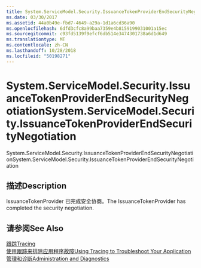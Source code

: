 ```yaml
---
title: System.ServiceModel.Security.IssuanceTokenProviderEndSecurityNegotiation
ms.date: 03/30/2017
ms.assetid: 44a0b49e-fbd7-4649-a29a-1d1a6cd36a90
ms.openlocfilehash: 6dfd3cfc8a99baa7359e4b8159199031001a15ec
ms.sourcegitcommit: c93fd5139f9efcf6db514e3474301738a6d1d649
ms.translationtype: MT
ms.contentlocale: zh-CN
ms.lasthandoff: 10/28/2018
ms.locfileid: "50198271"
---
```

# <a name="systemservicemodelsecurityissuancetokenproviderendsecuritynegotiation"></a><span data-ttu-id="f03b8-102">System.ServiceModel.Security.IssuanceTokenProviderEndSecurityNegotiation</span><span class="sxs-lookup"><span data-stu-id="f03b8-102">System.ServiceModel.Security.IssuanceTokenProviderEndSecurityNegotiation</span></span>
<span data-ttu-id="f03b8-103">System.ServiceModel.Security.IssuanceTokenProviderEndSecurityNegotiation</span><span class="sxs-lookup"><span data-stu-id="f03b8-103">System.ServiceModel.Security.IssuanceTokenProviderEndSecurityNegotiation</span></span>  
  
## <a name="description"></a><span data-ttu-id="f03b8-104">描述</span><span class="sxs-lookup"><span data-stu-id="f03b8-104">Description</span></span>  
 <span data-ttu-id="f03b8-105">IssuanceTokenProvider 已完成安全协商。</span><span class="sxs-lookup"><span data-stu-id="f03b8-105">The IssuanceTokenProvider has completed the security negotiation.</span></span>  
  
## <a name="see-also"></a><span data-ttu-id="f03b8-106">请参阅</span><span class="sxs-lookup"><span data-stu-id="f03b8-106">See Also</span></span>  
 [<span data-ttu-id="f03b8-107">跟踪</span><span class="sxs-lookup"><span data-stu-id="f03b8-107">Tracing</span></span>](../../../../../docs/framework/wcf/diagnostics/tracing/index.md)  
 [<span data-ttu-id="f03b8-108">使用跟踪来排除应用程序故障</span><span class="sxs-lookup"><span data-stu-id="f03b8-108">Using Tracing to Troubleshoot Your Application</span></span>](../../../../../docs/framework/wcf/diagnostics/tracing/using-tracing-to-troubleshoot-your-application.md)  
 [<span data-ttu-id="f03b8-109">管理和诊断</span><span class="sxs-lookup"><span data-stu-id="f03b8-109">Administration and Diagnostics</span></span>](../../../../../docs/framework/wcf/diagnostics/index.md)

